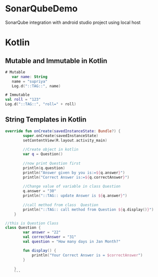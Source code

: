 # SonarQubeDemo
SonarQube integration with android studio project using local host

# Kotlin
## Mutable and Immutable in Kotlin
```kotlin
# Mutable
   var name: String
   name = "supriya"
   Log.d("::TAG::", name)
   ```
   ```kotlin
# Immutable
 val roll = "123"
 Log.d("::TAG::", "roll=" + roll)
 ```
## String Templates in Kotlin
```kotlin
override fun onCreate(savedInstanceState: Bundle?) {
        super.onCreate(savedInstanceState)
        setContentView(R.layout.activity_main)
        
        //Create object in kotlin
        var q = Question()
        
        //now print Question first
        println(q.question)
        println("Answer given by you is:=${q.answer}")
        println("Correct Answer is:=${q.correctAnswer}")
        
        //Change value of variable in class Question
        q.answer = "30"
        println("::TAG:: update Answer is ${q.answer}")
        
        //call method from class  Question
        println("::TAG:: call method from Question ${q.display()}")
    }
```
```kotlin
//this is Question Class
class Question {
        var answer = "22"
        val correctAnswer = "31"
        val question = "How many days in Jan Month?"

        fun display() {
            println("Your Correct Answer is = $correctAnswer")
        }

    }
    ```
